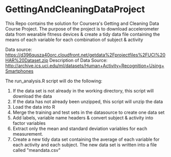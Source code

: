 # GettingAndCleaningDataProject
This Repo contains the solution for Coursera's Getting and Cleaning Data Course Project. The purpose of the project is to download accelerometer data from wearable fitness devices & create a tidy data file containing the means of each variable for each combination of subject & activity

Data source: https://d396qusza40orc.cloudfront.net/getdata%2Fprojectfiles%2FUCI%20HAR%20Dataset.zip
Description of Data Source: http://archive.ics.uci.edu/ml/datasets/Human+Activity+Recognition+Using+Smartphones

The run_analysis.R script will do the following:
1. If the data set is not already in the working directory, this script will download the data
2. If the data has not already been unzipped, this script will unzip the data
3. Load the data into R
3. Merge the training and test sets in the datasource to create one data set
5. Add labels, variable name headers & convert subject & activity into factor variables
4. Extract only the mean and standard deviation variables for each measurement.
5. Create a new tidy data set containing the average of each variable for each activity and each subject. The new data set is written into a file called "meandata.csv"
